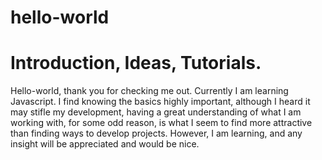# hello-world
# Introduction, Ideas, Tutorials.
Hello-world, thank you for checking me out.
Currently I am learning Javascript. I find knowing the basics highly important,
although I heard it may stifle my development, having a great understanding of what I am working with, for some odd reason,
is what I seem to find more attractive than finding ways to develop projects. 
However, I am learning, and any insight will be appreciated and would be nice.
